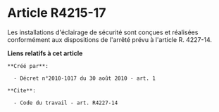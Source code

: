 # Article R4215-17

Les installations d'éclairage de sécurité sont conçues et réalisées conformément aux dispositions de l'arrêté prévu à
l'article R. 4227-14.

**Liens relatifs à cet article**

	**Créé par**:

	  - Décret n°2010-1017 du 30 août 2010 - art. 1

	**Cite**:

	  - Code du travail - art. R4227-14
